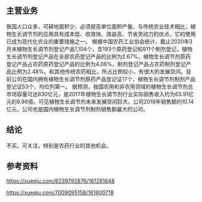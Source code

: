 ## 主营业务

我国人口众多，可耕地面积少，必须提高单位面积产量。与传统农业技术相比，植物生长调节剂的应用具有成本低、收效快、效益高、节省劳动力的优点，它的使用已成为现代化农业的重要措施之一。 根据中国农药工业协会统计，截止2020年3月末植物生长调节剂登记产品1,104个，含193个原药登记和911个制剂登记，植物生长调节剂登记产品在全部农药登记产品的比例为2.67%，植物生长调节剂原药登记产品占农药原药登记产品的比例为4.06%，制剂登记产品占农药制剂登记产品比例为2.48%。和其他传统农药相比，所占比例较小，有很大的发展空间。目前公司在国内拥有植物生长调节剂原药产品登记证17个、植物生长调节剂制剂产品登记证53个，均位列第一。 据预测，我国农用和非农用领域的植物生长调节剂总市场容量可达630亿元，是2017年植物生长调节剂行业实际销售收入约为63.91亿元的9.86倍，可见植物生长调节剂未来发展空间巨大。公司2019年销售额约10.14亿元，公司也是国内植物生长调节剂制剂销售额最大的公司。



## 结论

不买。可关注，特别是农药行业的其他机会。

## 参考资料

https://xueqiu.com/8239792876/161281648

https://xueqiu.com/7009095158/161600718


